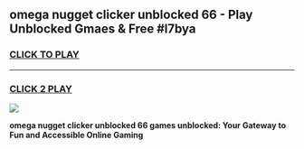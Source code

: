 
## omega nugget clicker unblocked 66 - Play Unblocked Gmaes & Free #l7bya
<h3>
<a href="https://news.freeplayer.one?title=omega_nugget_clicker_unblocked_66&ref=24F">CLICK TO PLAY</a></h3>
<hr>

<h3>
<a href="https://news.freeplayer.one?title=omega_nugget_clicker_unblocked_66&ref=24F">CLICK 2 PLAY</a>
  
</h3>

<a href="https://news.freeplayer.one?title=omega_nugget_clicker_unblocked_66&ref=24F/"><img src="https://clearcache.store/games.png"></a>


**omega nugget clicker unblocked 66 games unblocked: Your Gateway to Fun and Accessible Online Gaming**
